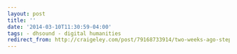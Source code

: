 ```yaml
---
layout: post 
title: '' 
date: '2014-03-10T11:30:59-04:00' 
tags: - dhsound - digital humanities 
redirect_from: http://craigeley.com/post/79168733914/two-weeks-ago-stephen-wolfram-posted-the 
---
```

